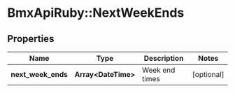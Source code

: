 # BmxApiRuby::NextWeekEnds

## Properties
Name | Type | Description | Notes
------------ | ------------- | ------------- | -------------
**next_week_ends** | **Array&lt;DateTime&gt;** | Week end times | [optional] 


